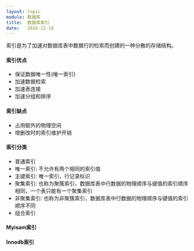 ```yaml
---
layout: topic
module: 数据库
title:  数据库索引
date:   2016-12-10
---
```


索引是为了加速对数据库表中数据行的检索而创建的一种分散的存储结构。

#### 索引优点

* 保证数据唯一性(唯一索引)
* 加速数据检索
* 加速表连接
* 加速分组和排序

#### 索引缺点

* 占用额外的物理空间
* 增删改时的索引维护开销

#### 索引分类

* 普通索引
* 唯一索引: 不允许有两个相同的索引值
* 主键索引: 唯一索引，行记录标识
* 聚集索引: 也称为聚簇索引，数据库表中行数据的物理顺序与键值的索引顺序相同，一个表只能有一个聚集索引
* 非聚集索引: 也称为非聚簇索引，数据库表中行数据的物理顺序与键值的索引顺序不同
* 组合索引

#### Myisam索引

#### Innodb索引
